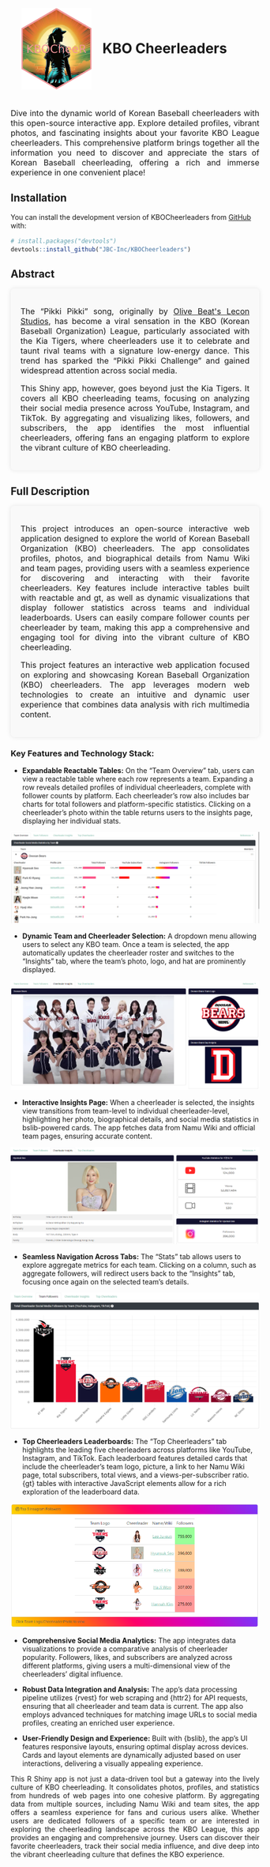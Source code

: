 
<div style="display: flex; align-items: center;">
  <img src="man/figures/image.png" alt="Hex Sticker" style="margin: 22px 22px;" width="142"/>
  <h1 style="margin: 0; padding: 0;">KBO Cheerleaders</h1>
</div>

<p style="font-size: 16px; text-align:justify;">
Dive into the dynamic world of Korean Baseball cheerleaders with this
open-source interactive app. Explore detailed profiles, vibrant photos,
and fascinating insights about your favorite KBO League cheerleaders.
This comprehensive platform brings together all the information you need
to discover and appreciate the stars of Korean Baseball cheerleading,
offering a rich and immerse experience in one convenient place!
</p>

## Installation

You can install the development version of KBOCheerleaders from
[GitHub](https://github.com/) with:

``` r
# install.packages("devtools")
devtools::install_github("JBC-Inc/KBOCheerleaders")
```

## Abstract

<div style="padding: 20px; border-radius: 8px; background-color: #f9f9f9; box-shadow: 0 0 10px rgba(0, 0, 0, 0.1);">

<p style="font-size: 16px; text-align:justify;">
The “Pikki Pikki” song, originally by
<a href="https://youtu.be/M5HXKSR1hKc?t=42" target="_blank">Olive Beat's
Lecon Studios</a>, has become a viral sensation in the KBO (Korean
Baseball Organization) League, particularly associated with the Kia
Tigers, where cheerleaders use it to celebrate and taunt rival teams
with a signature low-energy dance. This trend has sparked the “Pikki
Pikki Challenge” and gained widespread attention across social media.
</p>
<p style="font-size: 16px; text-align:justify;">
This Shiny app, however, goes beyond just the Kia Tigers. It covers all
KBO cheerleading teams, focusing on analyzing their social media
presence across YouTube, Instagram, and TikTok. By aggregating and
visualizing likes, followers, and subscribers, the app identifies the
most influential cheerleaders, offering fans an engaging platform to
explore the vibrant culture of KBO cheerleading.
</p>

</div>

## Full Description

<div style="padding: 20px; border-radius: 8px; background-color: #f9f9f9; box-shadow: 0 0 10px rgba(0, 0, 0, 0.1);">

<p style="font-size: 16px; text-align:justify;">
This project introduces an open-source interactive web application
designed to explore the world of Korean Baseball Organization (KBO)
cheerleaders. The app consolidates profiles, photos, and biographical
details from Namu Wiki and team pages, providing users with a seamless
experience for discovering and interacting with their favorite
cheerleaders. Key features include interactive tables built with
reactable and gt, as well as dynamic visualizations that display
follower statistics across teams and individual leaderboards. Users can
easily compare follower counts per cheerleader by team, making this app
a comprehensive and engaging tool for diving into the vibrant culture of
KBO cheerleading.
</p>
<p style="font-size: 16px; text-align:justify;">
This project features an interactive web application focused on
exploring and showcasing Korean Baseball Organization (KBO)
cheerleaders. The app leverages modern web technologies to create an
intuitive and dynamic user experience that combines data analysis with
rich multimedia content.
</p>

</div>

### Key Features and Technology Stack:

- **Expandable Reactable Tables:** On the “Team Overview” tab, users can
  view a reactable table where each row represents a team. Expanding a
  row reveals detailed profiles of individual cheerleaders, complete
  with follower counts by platform. Each cheerleader’s row also includes
  bar charts for total followers and platform-specific statistics.
  Clicking on a cheerleader’s photo within the table returns users to
  the insights page, displaying her individual stats.

![](man/figures/overview.png)

- **Dynamic Team and Cheerleader Selection:** A dropdown menu allowing
  users to select any KBO team. Once a team is selected, the app
  automatically updates the cheerleader roster and switches to the
  “Insights” tab, where the team’s photo, logo, and hat are prominently
  displayed.

![](man/figures/insight.png)

- **Interactive Insights Page:** When a cheerleader is selected, the
  insights view transitions from team-level to individual
  cheerleader-level, highlighting her photo, biographical details, and
  social media statistics in bslib-powered cards. The app fetches data
  from Namu Wiki and official team pages, ensuring accurate content.

![](man/figures/cheer_insight.png)

- **Seamless Navigation Across Tabs:** The “Stats” tab allows users to
  explore aggregate metrics for each team. Clicking on a column, such as
  aggregate followers, will redirect users back to the “Insights” tab,
  focusing once again on the selected team’s details.

![](man/figures/followers.png)

- **Top Cheerleaders Leaderboards:** The “Top Cheerleaders” tab
  highlights the leading five cheerleaders across platforms like
  YouTube, Instagram, and TikTok. Each leaderboard features detailed
  cards that include the cheerleader’s team logo, picture, a link to her
  Namu Wiki page, total subscribers, total views, and a
  views-per-subscriber ratio. {gt} tables with interactive JavaScript
  elements allow for a rich exploration of the leaderboard data.

![](man/figures/leaderboard.png)

- **Comprehensive Social Media Analytics:** The app integrates data
  visualizations to provide a comparative analysis of cheerleader
  popularity. Followers, likes, and subscribers are analyzed across
  different platforms, giving users a multi-dimensional view of the
  cheerleaders’ digital influence.

- **Robust Data Integration and Analysis:** The app’s data processing
  pipeline utilizes {rvest} for web scraping and {httr2} for API
  requests, ensuring that all cheerleader and team data is current. The
  app also employs advanced techniques for matching image URLs to social
  media profiles, creating an enriched user experience.

- **User-Friendly Design and Experience:** Built with {bslib}, the app’s
  UI features responsive layouts, ensuring optimal display across
  devices. Cards and layout elements are dynamically adjusted based on
  user interactions, delivering a visually appealing experience.

<p style="text-align: justify;">
This R Shiny app is not just a data-driven tool but a gateway into the
lively culture of KBO cheerleading. It consolidates photos, profiles,
and statistics from hundreds of web pages into one cohesive platform. By
aggregating data from multiple sources, including Namu Wiki and team
sites, the app offers a seamless experience for fans and curious users
alike. Whether users are dedicated followers of a specific team or are
interested in exploring the cheerleading landscape across the KBO
League, this app provides an engaging and comprehensive journey. Users
can discover their favorite cheerleaders, track their social media
influence, and dive deep into the vibrant cheerleading culture that
defines the KBO experience.
</p>
